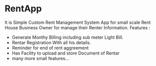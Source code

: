 # RentApp
It is Simple Custom Rent Management System App for small scale Rent House Business Owner for manage their Renter Information.
Features : 
<ul>
       <li>Generate Monthy Billing including sub meter Light Bill.</li>
       <li>Rentar Registration With all his details.</li>
       <li>Reminder for end of rent aggreement</li>
       <li>Has Facility to upload and store Document of Rentar</li>
       <li>many more small features...</li>
</ul>
